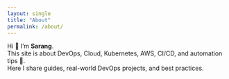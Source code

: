 ```yaml
---
layout: single
title: "About"
permalink: /about/
---
```


Hi 👋 I’m **Sarang**.  
This site is about DevOps, Cloud, Kubernetes, AWS, CI/CD, and automation tips 🚀.  
Here I share guides, real-world DevOps projects, and best practices.
